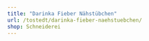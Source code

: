 ```yaml
---
title: "Darinka Fieber Nähstübchen"
url: /tostedt/darinka-fieber-naehstuebchen/
shop: Schneiderei
---
```


